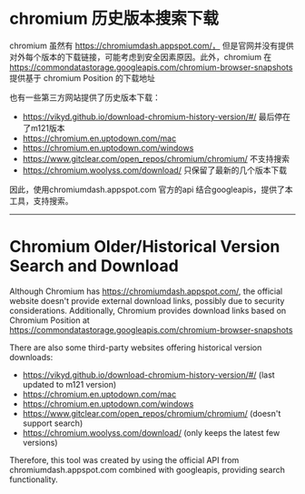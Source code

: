 # chromium 历史版本搜索下载

chromium 虽然有 https://chromiumdash.appspot.com/，  但是官网并没有提供对外每个版本的下载链接，可能考虑到安全因素原因。此外，chromium 在 https://commondatastorage.googleapis.com/chromium-browser-snapshots 提供基于 chromium Position 的下载地址

也有一些第三方网站提供了历史版本下载：
- https://vikyd.github.io/download-chromium-history-version/#/ 最后停在了m121版本
- https://chromium.en.uptodown.com/mac
- https://chromium.en.uptodown.com/windows
- https://www.gitclear.com/open_repos/chromium/chromium/ 不支持搜索
- https://chromium.woolyss.com/download/ 只保留了最新的几个版本下载


因此，使用chromiumdash.appspot.com 官方的api 结合googleapis，提供了本工具，支持搜索。

---

# Chromium Older/Historical Version Search and Download

Although Chromium has https://chromiumdash.appspot.com/, the official website doesn't provide external download links, possibly due to security considerations. Additionally, Chromium provides download links based on Chromium Position at https://commondatastorage.googleapis.com/chromium-browser-snapshots

There are also some third-party websites offering historical version downloads:
- https://vikyd.github.io/download-chromium-history-version/#/ (last updated to m121 version)
- https://chromium.en.uptodown.com/mac
- https://chromium.en.uptodown.com/windows
- https://www.gitclear.com/open_repos/chromium/chromium/ (doesn't support search)
- https://chromium.woolyss.com/download/ (only keeps the latest few versions)


Therefore, this tool was created by using the official API from chromiumdash.appspot.com combined with googleapis, providing search functionality.
